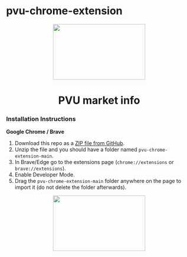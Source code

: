# pvu-chrome-extension
<p align="center">
  <img src="https://horarios.autopvu.com/logo.png" width="250" height="150"/>
</p>

<h1 align="center">PVU market info</h1>


### Installation Instructions
**Google Chrome / Brave**
1. Download this repo as a [ZIP file from GitHub](https://github.com//trytocatcharg/pvu-chrome-extension/archive/refs/heads/main.zip).
1. Unzip the file and you should have a folder named `pvu-chrome-extension-main`.
1. In Brave/Edge go to the extensions page (`chrome://extensions` or `brave://extensions`).
1. Enable Developer Mode.
1. Drag the `pvu-chrome-extension-main` folder anywhere on the page to import it (do not delete the folder afterwards).



<p align="center">
  <img src="" width="250" height="150"/>
</p>
